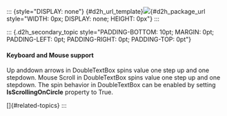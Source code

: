 ::: {style="DISPLAY: none"}
[](ms-xhelp:///?Id=d2h_url_template){#d2h_url_template}![](!package_url!){#d2h_package_url style="WIDTH: 0px; DISPLAY: none; HEIGHT: 0px"}
:::

::: {.d2h_secondary_topic style="PADDING-BOTTOM: 10pt; MARGIN: 0pt; PADDING-LEFT: 0pt; PADDING-RIGHT: 0pt; PADDING-TOP: 0pt"}
#### Keyboard and Mouse support

Up anddown arrows in DoubleTextBox spins value one step up and one stepdown. Mouse Scroll in DoubleTextBox spins value one step up and one stepdown. The spin behavior in DoubleTextBox can be enabled by setting **IsScrollingOnCircle** property to True.

[]{#related-topics}
:::
